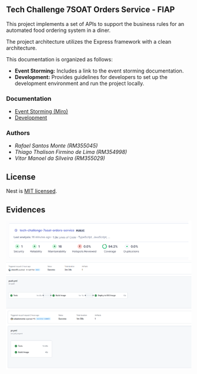 ## Tech Challenge 7SOAT Orders Service - FIAP

This project implements a set of APIs to support the business rules for an automated food ordering system in a diner.

The project architecture utilizes the Express framework with a clean architecture.

This documentation is organized as follows:

- **Event Storming:** Includes a link to the event storming documentation.
- **Development:** Provides guidelines for developers to set up the development environment and run the project locally.

### Documentation

- [Event Storming (Miro)](https://miro.com/app/board/uXjVKUxNpFs=/?share_link_id=512382361305)
- [Development](docs/development.md)

### Authors

- _Rafael Santos Monte (RM355045)_
- _Thiago Thalison Firmino de Lima (RM354998)_
- _Vitor Manoel da Silveira (RM355029)_

## License

Nest is [MIT licensed](LICENSE).


## Evidences

![Coverage](docs/evidences/order-coverage.png)
![Sucessful pipeline on push](docs/evidences/order-pipeline.png)
![Sucessful pipeline on pr](docs/evidences/order-pipeline-pr.png)

